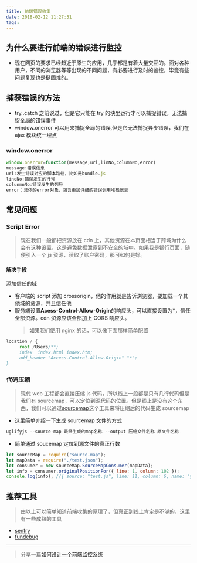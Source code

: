 ```yaml
---
title: 前端错误收集
date: 2018-02-12 11:27:51
tags:
---
```


## 为什么要进行前端的错误进行监控

* 现在网页的要求已经趋近于原生的应用，几乎都是有着大量交互的。面对各种用户，不同的浏览器等等出现的不同问题，有必要进行及时的监控，毕竟有些问题复现也是挺困难的。

## 捕获错误的方法

* try..catch 之前说过，但是它只能在 try 的块里运行才可以捕捉错误，无法捕捉全局的错误事件
* window.onerror 可以用来捕捉全局的错误,但是它无法捕捉异步错误，我们在 ajax 模块统一埋点

### window.onerror

```javascript
window.onerror=function(message,url,linNo,columnNo,error)
message:错误信息
url:发生错误对应的脚本路径，比如是bundle.js
lineNo:错误发生的行号
colunmnNo:错误发生的列号
error：具体的error对象，包含更加详细的错误调用堆栈信息
```

## 常见问题

### Script Error

> 现在我们一般都把资源放在 cdn 上，其他资源在本页面相当于跨域为什么会有这种设置，这是避免数据泄露到不安全的域中。如果我是银行页面，随便引入一个 js 资源，读取了账户密码，那可如何是好。

#### 解决手段

添加信任的域

* 客户端的 script 添加 crossorigin，他的作用就是告诉浏览器，要加载一个其他域的资源，并且信任他
* 服务端设置**Acess-Control-Allow-Origin**的响应头，可以直接设置为\*，信任全部资源。cdn 资源应该全部加上 CORS 响应头。
  > 如果我们使用 nginx 的话，可以像下面那样简单配置

```javascript
location / {
     root /Users/**;
     index  index.html index.htm;
     add_header "Access-Control-Allow-Origin" "*";
}
```

### 代码压缩

> 现代 web 工程都会直接压缩 js 代码，所以线上一般都是只有几行代码但是我们有 sourcemap，可以定位到源代码的位置。但是线上是没有这个东西，我们可以通过[sourcemap](https://github.com/mozilla/source-map/)这个工具来将压缩后的代码生成 sourcemap

* 这里简单介绍一下生成 sourcemap 文件的方式

```javascript
uglifyjs --source-map 最终生成的map名称 --output 压缩文件名称 原文件名称
```

* 简单通过 soucemap 定位到源文件的真正行数

```javascript
let sourceMap = require("source-map");
let mapData = require("./test.json");
let consumer = new sourceMap.SourceMapConsumer(mapData);
let info = consumer.originalPositionFor({ line: 1, column: 102 });
console.log(info); //{ source: "test.js", line: 11, column: 6, name: "yoki" }
```

## 推荐工具

> 由以上可以简单知道前端收集的原理了，但真正到线上肯定是不够的，这里有一些成熟的工具

* [sentry](https://sentry.io)
* [fundebug](https://www.fundebug.com/)

---

> 分享一篇[如何设计一个前端监控系统](http://web.jobbole.com/90033/)
